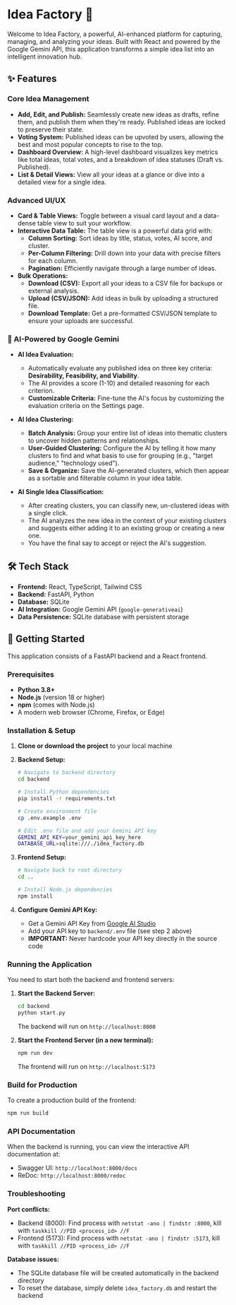 # Idea Factory 🚀

Welcome to Idea Factory, a powerful, AI-enhanced platform for capturing, managing, and analyzing your ideas. Built with React and powered by the Google Gemini API, this application transforms a simple idea list into an intelligent innovation hub.

## ✨ Features

### Core Idea Management
- **Add, Edit, and Publish:** Seamlessly create new ideas as drafts, refine them, and publish them when they're ready. Published ideas are locked to preserve their state.
- **Voting System:** Published ideas can be upvoted by users, allowing the best and most popular concepts to rise to the top.
- **Dashboard Overview:** A high-level dashboard visualizes key metrics like total ideas, total votes, and a breakdown of idea statuses (Draft vs. Published).
- **List & Detail Views:** View all your ideas at a glance or dive into a detailed view for a single idea.

### Advanced UI/UX
- **Card & Table Views:** Toggle between a visual card layout and a data-dense table view to suit your workflow.
- **Interactive Data Table:** The table view is a powerful data grid with:
  - **Column Sorting:** Sort ideas by title, status, votes, AI score, and cluster.
  - **Per-Column Filtering:** Drill down into your data with precise filters for each column.
  - **Pagination:** Efficiently navigate through a large number of ideas.
- **Bulk Operations:**
  - **Download (CSV):** Export all your ideas to a CSV file for backups or external analysis.
  - **Upload (CSV/JSON):** Add ideas in bulk by uploading a structured file.
  - **Download Template:** Get a pre-formatted CSV/JSON template to ensure your uploads are successful.

### 🤖 AI-Powered by Google Gemini

- **AI Idea Evaluation:**
  - Automatically evaluate any published idea on three key criteria: **Desirability, Feasibility, and Viability**.
  - The AI provides a score (1-10) and detailed reasoning for each criterion.
  - **Customizable Criteria:** Fine-tune the AI's focus by customizing the evaluation criteria on the Settings page.

- **AI Idea Clustering:**
  - **Batch Analysis:** Group your entire list of ideas into thematic clusters to uncover hidden patterns and relationships.
  - **User-Guided Clustering:** Configure the AI by telling it how many clusters to find and what basis to use for grouping (e.g., "target audience," "technology used").
  - **Save & Organize:** Save the AI-generated clusters, which then appear as a sortable and filterable column in your idea table.

- **AI Single Idea Classification:**
  - After creating clusters, you can classify new, un-clustered ideas with a single click.
  - The AI analyzes the new idea in the context of your existing clusters and suggests either adding it to an existing group or creating a new one.
  - You have the final say to accept or reject the AI's suggestion.

## 🛠️ Tech Stack

- **Frontend:** React, TypeScript, Tailwind CSS
- **Backend:** FastAPI, Python
- **Database:** SQLite
- **AI Integration:** Google Gemini API (`google-generativeai`)
- **Data Persistence:** SQLite database with persistent storage

## 🚀 Getting Started

This application consists of a FastAPI backend and a React frontend.

### Prerequisites

- **Python 3.8+**
- **Node.js** (version 18 or higher)
- **npm** (comes with Node.js)
- A modern web browser (Chrome, Firefox, or Edge)

### Installation & Setup

1. **Clone or download the project** to your local machine

2. **Backend Setup:**
   ```bash
   # Navigate to backend directory
   cd backend
   
   # Install Python dependencies
   pip install -r requirements.txt
   
   # Create environment file
   cp .env.example .env
   
   # Edit .env file and add your Gemini API key
   GEMINI_API_KEY=your_gemini_api_key_here
   DATABASE_URL=sqlite:///./idea_factory.db
   ```

3. **Frontend Setup:**
   ```bash
   # Navigate back to root directory
   cd ..
   
   # Install Node.js dependencies
   npm install
   ```

4. **Configure Gemini API Key:**
   - Get a Gemini API Key from [Google AI Studio](https://aistudio.google.com/)
   - Add your API key to `backend/.env` file (see step 2 above)
   - **IMPORTANT:** Never hardcode your API key directly in the source code

### Running the Application

You need to start both the backend and frontend servers:

1. **Start the Backend Server:**
   ```bash
   cd backend
   python start.py
   ```
   The backend will run on `http://localhost:8000`

2. **Start the Frontend Server (in a new terminal):**
   ```bash
   npm run dev
   ```
   The frontend will run on `http://localhost:5173`

### Build for Production

To create a production build of the frontend:
```bash
npm run build
```

### API Documentation

When the backend is running, you can view the interactive API documentation at:
- Swagger UI: `http://localhost:8000/docs`
- ReDoc: `http://localhost:8000/redoc`

### Troubleshooting

**Port conflicts:**
- Backend (8000): Find process with `netstat -ano | findstr :8000`, kill with `taskkill //PID <process_id> //F`
- Frontend (5173): Find process with `netstat -ano | findstr :5173`, kill with `taskkill //PID <process_id> //F`

**Database issues:**
- The SQLite database file will be created automatically in the backend directory
- To reset the database, simply delete `idea_factory.db` and restart the backend
